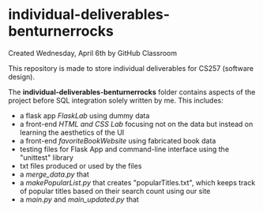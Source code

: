 # individual-deliverables-benturnerrocks
Created Wednesday, April 6th by GitHub Classroom

This repository is made to store individual deliverables for CS257 (software design).

The **individual-deliverables-benturnerrocks** folder contains aspects of the project before SQL integration solely written by me. This includes:
  - a flask app *FlaskLab* using dummy data
  - a front-end *HTML and CSS Lab* focusing not on the data but instead on learning the aesthetics of the UI
  - a front-end *favoriteBookWebsite* using fabricated book data
  - testing files for Flask App and command-line interface using the "unittest" library
  - txt files produced or used by the files
  - a *merge_data.py* that
  - a *makePopularList.py* that creates "popularTitles.txt", which keeps track of popular titles based on their search count using our site
  - a *main.py* and *main_updated.py* that 

